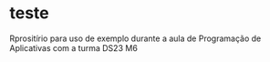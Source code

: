 # teste
Rprositírio para uso de exemplo durante a aula de Programação de Aplicativas com a turma DS23 M6
